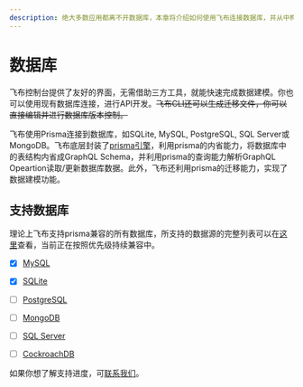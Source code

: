 ```yaml
---
description: 绝大多数应用都离不开数据库，本章将介绍如何使用飞布连接数据库，并从中构建API。
---
```


# 数据库

飞布控制台提供了友好的界面，无需借助三方工具，就能快速完成数据建模。你也可以使用现有数据库连接，进行API开发。~~飞布CLI还可以生成迁移文件，你可以直接编辑并进行数据库版本控制。~~

飞布使用Prisma连接到数据库，如SQLite, MySQL, PostgreSQL, SQL Server或MongoDB。飞布底层封装了[prisma引擎](https://www.prisma.io/)，利用prisma的内省能力，将数据库中的表结构内省成GraphQL Schema，并利用prisma的查询能力解析GraphQL Opeartion读取/更新数据库数据。此外，飞布还利用prisma的迁移能力，实现了数据建模功能。

## 支持数据库

理论上飞布支持prisma兼容的所有数据库，所支持的数据源的完整列表可以在[这里](https://www.prisma.io/docs/concepts/database-connectors/mysql)查看，当前正在按照优先级持续兼容中。

* [x] [MySQL](https://www.prisma.io/docs/concepts/database-connectors/mysql)
* [x] [SQLite](https://www.prisma.io/docs/concepts/database-connectors/sqlite)
* [ ] [PostgreSQL](https://www.prisma.io/docs/concepts/database-connectors/postgresql)
* [ ] [MongoDB](https://www.prisma.io/docs/concepts/database-connectors/mongodb)
* [ ] [SQL Server](https://www.prisma.io/docs/concepts/database-connectors/sql-server)
* [ ] [CockroachDB](https://www.prisma.io/docs/concepts/database-connectors/cockroachdb)



如果你想了解支持进度，可[联系我们](https://github.com/fireboomio/product-manual/discussions/1)。

